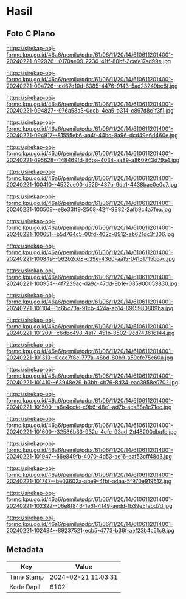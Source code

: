 # Hasil

## Foto C Plano

https://sirekap-obj-formc.kpu.go.id/46a6/pemilu/pdpr/61/06/11/20/14/6106112014001-20240221-092926--0170ae99-2236-41ff-80bf-3cafe17ad99e.jpg

https://sirekap-obj-formc.kpu.go.id/46a6/pemilu/pdpr/61/06/11/20/14/6106112014001-20240221-094726--dd67d10d-6385-4476-9143-5ad23249be8f.jpg

https://sirekap-obj-formc.kpu.go.id/46a6/pemilu/pdpr/61/06/11/20/14/6106112014001-20240221-094827--976a58a3-0dcb-4ea5-a314-c897d8c1f3f1.jpg

https://sirekap-obj-formc.kpu.go.id/46a6/pemilu/pdpr/61/06/11/20/14/6106112014001-20240221-094917--81555eb6-aa4f-44bd-8a96-dcd49e6d460e.jpg

https://sirekap-obj-formc.kpu.go.id/46a6/pemilu/pdpr/61/06/11/20/14/6106112014001-20240221-095628--148469fd-86ba-4034-aa89-a860943d79a4.jpg

https://sirekap-obj-formc.kpu.go.id/46a6/pemilu/pdpr/61/06/11/20/14/6106112014001-20240221-100410--4522ce00-d526-437b-9da1-4438bae0e0c7.jpg

https://sirekap-obj-formc.kpu.go.id/46a6/pemilu/pdpr/61/06/11/20/14/6106112014001-20240221-100509--e8e33ff9-2508-42ff-9882-2afb9c4a7fea.jpg

https://sirekap-obj-formc.kpu.go.id/46a6/pemilu/pdpr/61/06/11/20/14/6106112014001-20240221-100651--b5d764c5-00fd-402c-8912-ab621dc3f306.jpg

https://sirekap-obj-formc.kpu.go.id/46a6/pemilu/pdpr/61/06/11/20/14/6106112014001-20240221-100849--562b2c68-c39e-4360-aa15-04151715b67d.jpg

https://sirekap-obj-formc.kpu.go.id/46a6/pemilu/pdpr/61/06/11/20/14/6106112014001-20240221-100954--4f7229ac-da9c-47dd-9b1e-085900059830.jpg

https://sirekap-obj-formc.kpu.go.id/46a6/pemilu/pdpr/61/06/11/20/14/6106112014001-20240221-101104--1c6bc73a-91cb-424a-ab14-8915980809ba.jpg

https://sirekap-obj-formc.kpu.go.id/46a6/pemilu/pdpr/61/06/11/20/14/6106112014001-20240221-101209--c6dbc498-4a17-451b-8502-9cd743616144.jpg

https://sirekap-obj-formc.kpu.go.id/46a6/pemilu/pdpr/61/06/11/20/14/6106112014001-20240221-101313--0eac7f6e-777a-48bd-80b9-a59efe75c60a.jpg

https://sirekap-obj-formc.kpu.go.id/46a6/pemilu/pdpr/61/06/11/20/14/6106112014001-20240221-101410--63948e29-b3bb-4b76-8d34-eac3958e0702.jpg

https://sirekap-obj-formc.kpu.go.id/46a6/pemilu/pdpr/61/06/11/20/14/6106112014001-20240221-101500--a6e4ccfe-c9b6-48e1-ad7b-aca88a1c71ec.jpg

https://sirekap-obj-formc.kpu.go.id/46a6/pemilu/pdpr/61/06/11/20/14/6106112014001-20240221-101600--32586b33-932c-4efe-93ad-2d48200dbafb.jpg

https://sirekap-obj-formc.kpu.go.id/46a6/pemilu/pdpr/61/06/11/20/14/6106112014001-20240221-101947--56e849fb-4070-4d53-ae16-eaf53cff48d3.jpg

https://sirekap-obj-formc.kpu.go.id/46a6/pemilu/pdpr/61/06/11/20/14/6106112014001-20240221-101747--be03602a-abe9-4fbf-a4aa-5f970e919612.jpg

https://sirekap-obj-formc.kpu.go.id/46a6/pemilu/pdpr/61/06/11/20/14/6106112014001-20240221-102322--06e8f846-1e6f-4149-aedd-fb39e5febd7d.jpg

https://sirekap-obj-formc.kpu.go.id/46a6/pemilu/pdpr/61/06/11/20/14/6106112014001-20240221-102434--89237521-ecb5-4773-b36f-aef23b4c51c9.jpg


## Metadata

| Key        | Value               |
| ---------- | ------------------- |
| Time Stamp | 2024-02-21 11:03:31 |
| Kode Dapil | 6102                |



